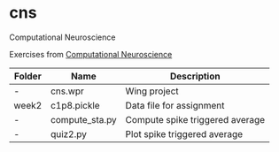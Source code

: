 # cns
Computational Neuroscience

Exercises from [Computational Neuroscience](https://www.coursera.org/learn/computational-neuroscience/)

Folder|Name|Description
--------|---------------|------------------------------------------------------------------------
-|cns.wpr|Wing project
week2|c1p8.pickle|Data file for assignment
-|compute_sta.py|Compute spike triggered average
-|quiz2.py|Plot spike triggered average
